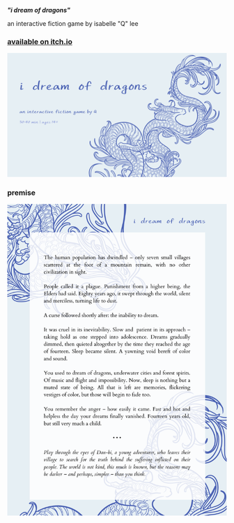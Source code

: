 ***"i dream of dragons"***

an interactive fiction game by isabelle "Q" lee
### [available on itch.io](https://hyphenq.itch.io/i-dream-of-dragons)

![cover image of 'i dream of dragons'](/1.png)

### premise
![](/summary.png)